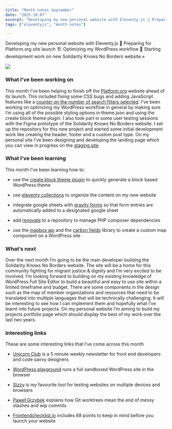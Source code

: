 ```yaml
---
title: "Month notes September"
date: "2023-10-07"
excerpt: "Developing my new personal website with Eleventy.js 🤖 Preparing for Platform.org site launch 🏗️ Optimizing my WordPress workflow 💼 Starting development work on new Solidarity Knows No Borders website ✊"
tags: ["eleventyjs", "month notes"]

---
```


Developing my new personal website with Eleventy.js 🤖 Preparing for Platform.org site launch 🏗️ Optimizing my WordPress workflow 💼 Starting development work on new Solidarity Knows No Borders website ✊

![](https://media.istockphoto.com/id/182353093/photo/september-pinned-on-noticeboard.jpg?s=612x612&w=0&k=20&c=J7-LuRLG5MpgvOKBOctS7wpsR-qsfEZQstCO1Z0erGE=)

### What I’ve been working on
This month I’ve been helping to finish off the [Platform.org](https://platformlondon.org/) website ahead of its launch. This included fixing some CSS bugs and adding JavaScript features like a [counter on the number of search filters selected](https://platformlondon.org/?s). I’ve been working on optimizing my WordPress workflow in general by making sure I’m using all of the possible styling options in theme.json and using the create block theme plugin. I also took part in some user testing sessions with the Figma prototype of the Solidarity Knows No Borders website. I set up the repository for this new project and started some initial development work like creating the header, footer and a custom post type. On my personal site I’ve been designing and developing the landing page which you can view in progress on the [staging site](https://fluffy-frangollo-4a6b3d.netlify.app/).

###  What I’ve been learning
This month I’ve been learning how to:

- use the [create block theme plugin](https://wordpress.org/plugins/create-block-theme/) to quickly generate a block based WordPress theme 

- use [eleventy collections](https://www.11ty.dev/docs/collections/) to organize the content on my new website

- integrate google sheets with [gravity forms](https://www.gravityforms.com/) so that form entries are automatically added to a designated google sheet

- add [renovate](https://docs.renovatebot.com/) to a repository to manage PHP composer dependencies 

- use the [mapbox api](https://docs.mapbox.com/api/overview/) and the [carbon fields](https://carbonfields.net/docs/) library to create a custom map component on a WordPress site

### What’s next
Over the next month I’m going to be the main developer building the Solidarity Knows No Borders website. The site will be a home for this community fighting for migrant justice & dignity and I’m very excited to be involved. I’m looking forward to building on my existing knowledge of WordPress Full Site Editor to build a beautiful and easy to use site within a limited timeframe and budget. There are some components in the design such as the map of member organizations and resources that need to be translated into multiple languages that will be technically challenging. It will be interesting to see how I can implement them and hopefully what I’ve learnt into future projects. On my personal website I’m aiming to build my projects portfolio page which should display the best of my work over the last two years.

### Interesting links

These are some interesting links that I’ve come across this month
- [Unicorn Club](https://unicornclub.dev/) is a 5 minute weekly newsletter for front end developers and code savvy designers

- [WordPress playground](https://playground.wordpress.net/) runs a full sandboxed WordPress site in the browser

- [Sizzy](https://sizzy.co/) is my favourite tool for testing websites on multiple devices and browsers 

- [Paweł Grzybek](https://pawelgrzybek.com/working-with-git-worktrees/) explains how Git worktrees mean the end of messy stashes and wip commits

- [Frontendchecklist.io](https://frontendchecklist.io/) includes 88 points to keep in mind before you launch your website



